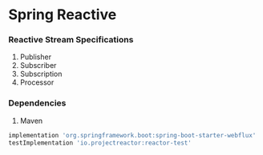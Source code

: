 # Spring Reactive

### Reactive Stream Specifications

1. Publisher
2. Subscriber
3. Subscription
4. Processor

### Dependencies

1. Maven 

```groovy
implementation 'org.springframework.boot:spring-boot-starter-webflux'
testImplementation 'io.projectreactor:reactor-test'
```